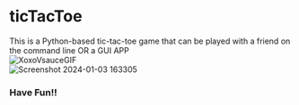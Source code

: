 # ticTacToe
This is a Python-based tic-tac-toe game that can be played with a friend on the command line OR a GUI APP  
![XoxoVsauceGIF](https://github.com/GoSEHawks/ticTacToe/assets/45705923/8e9a31cf-19d2-4f17-bf64-18d16c277eeb)
<br>
![Screenshot 2024-01-03 163305](https://github.com/GoSEHawks/ticTacToe/assets/45705923/72f8e64e-7674-4018-b6eb-2713e3b89fca)
<be>
<h3>Have Fun!!

